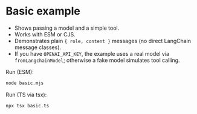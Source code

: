 # Basic example

- Shows passing a model and a simple tool.
- Works with ESM or CJS.
- Demonstrates plain `{ role, content }` messages (no direct LangChain message classes).
- If you have `OPENAI_API_KEY`, the example uses a real model via `fromLangchainModel`; otherwise a fake model simulates tool calling.

Run (ESM):

```sh
node basic.mjs
```

Run (TS via tsx):

```sh
npx tsx basic.ts
```
